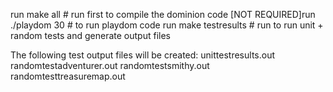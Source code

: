 run make all    # run first to compile the dominion code
[NOT REQUIRED]run ./playdom 30 # to run playdom code
run make testresults      # run to run unit + random tests and generate output files 

The following test output files will be created:
unittestresults.out
randomtestadventurer.out
randomtestsmithy.out
randomtesttreasuremap.out
